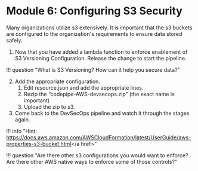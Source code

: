 <!--
Testing the lambda function created in the previous module.
--> 
# Module 6:  Configuring S3 Security

Many organizations utilize s3 extensively.  It is important that the s3 buckets are configured to the organization's requirements to ensure data stored safely.


1.	Now that you have added a lambda function to enforce enablement of S3 Versioning Configuration.  Release the change to start the pipeline.

!!! question "What is S3 Versioning?  How can it help you secure data?"



2.	Add the appropriate configuration.
    1.	Edit resource.json and add the appropriate lines.
    2.	Rezip the “codepipe-AWS-devsecops.zip” (the exact name is important)
    3.	Upload the zip to s3.
3.	Come back to the DevSecOps pipeline and watch it through the stages again.


!!! info "Hint: <a href="https://docs.aws.amazon.com/AWSCloudFormation/latest/UserGuide/aws-properties-s3-bucket.html" target="_blank">https://docs.aws.amazon.com/AWSCloudFormation/latest/UserGuide/aws-properties-s3-bucket.html</a href>"

!!! question "Are there other s3 configurations you would want to enforce?  Are there other AWS native ways to enforce some of those controls?"


